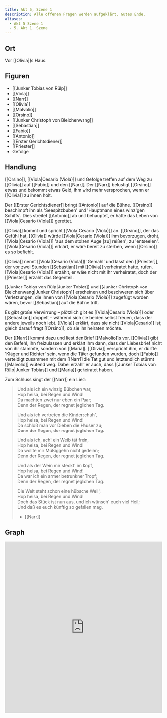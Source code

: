 ```yaml
---
title: Akt 5, Szene 1
description: Alle offenen Fragen werden aufgeklärt. Gutes Ende.
aliases:
  - Akt 5 Szene 1
  - 5. Akt 1. Szene
---
```

## Ort
Vor [[Olivia]]s Haus.

## Figuren
- [[Junker Tobias von Rülp]]
- [[Viola]]
- [[Narr]]
- [[Olivia]]
- [[Malvolio]]
- [[Orsino]]
- [[Junker Christoph von Bleichenwang]]
- [[Sebastian]]
- [[Fabio]]
- [[Antonio]]
- [[Erster Gerichtsdiener]]
- [[Priester]]
- Gefolge

## Handlung
[[Orsino]], [[Viola|Cesario (Viola)]] und Gefolge treffen auf dem Weg zu [[Olivia]] auf [[Fabio]] und den [[Narr]]. Der [[Narr]] belustigt [[Orsino]] etwas und bekommt etwas Geld, ihm wird mehr versprochen, wenn er [[Olivia]] zu ihnen holt.

Der [[Erster Gerichtsdiener]] bringt [[Antonio]] auf die Bühne. [[Orsino]] beschimpft ihn als 'Seespitzbuben' und 'Hauptmann eines winz'gen Schiffs'. Dies streitet [[Antonio]] ab und behauptet, er hätte das Leben von [[Viola|Cesario (Viola)]] gerettet.

[[Olivia]] kommt und spricht [[Viola|Cesario (Viola)]] an. [[Orsino]], der das Gefühl hat, [[Olivia]] würde [[Viola|Cesario (Viola)]] ihm bevorzugen, droht, [[Viola|Cesario (Viola)]] 'aus dem stolzen Auge [zu] reißen'; zu 'entseelen'. [[Viola|Cesario (Viola)]] erklärt, er wäre bereit zu sterben, wenn [[Orsino]] es so befiehlt.

[[Olivia]] nennt [[Viola|Cesario (Viola)]] 'Gemahl' und lässt den [[Priester]], der vor zwei Stunden [[Sebastian]] mit [[Olivia]] verheiratet hatte, rufen. [[Viola|Cesario (Viola)]] erzählt, er wäre nicht mit ihr verheiratet, doch der [[Priester]] erzählt das Gegenteil.

[[Junker Tobias von Rülp|Junker Tobias]] und [[Junker Christoph von Bleichenwang|Junker Christoph]] erscheinen und beschweren sich über Verletzungen, die ihnen von [[Viola|Cesario (Viola)]] zugefügt worden wären, bevor [[Sebastian]] auf die Bühne tritt.

Es gibt große Verwirrung – plötzlich gibt es [[Viola|Cesario (Viola)]] oder [[Sebastian]] doppelt – während sich die beiden selbst freuen, dass der andere jeweils noch lebt. [[Viola]] erklärt, dass sie nicht [[Viola|Cesario]] ist; gleich darauf fragt [[Orsino]], ob sie ihn heiraten möchte.

Der [[Narr]] kommt dazu und liest den Brief [[Malvolio]]s vor. [[Olivia]] gibt den Befehl, ihn freizulassen und erklärt ihm dann, dass der Liebesbrief nicht von ihr stammte, sondern von [[Maria]]. [[Olivia]] verspricht ihm, er dürfte 'Kläger und Richter' sein, wenn die Täter gefunden wurden, doch [[Fabio]] verteidigt zusammen mit dem [[Narr]] die Tat gut und letztendlich stürmt [[Malvolio]] wütend weg. Dabei erzählt er auch, dass [[Junker Tobias von Rülp|Junker Tobias]] und [[Maria]] geheiratet haben.

Zum Schluss singt der [[Narr]] ein Lied:

> Und als ich ein winzig Bübchen war,  
> Hop heisa, bei Regen und Wind!  
> Da machten zwei nur eben ein Paar;  
> Denn der Regen, der regnet jeglichen Tag.  
>  
> Und als ich vertreten die Kinderschuh',  
> Hop heisa, bei Regen und Wind!  
> Da schloß man vor Dieben die Häuser zu;  
> Denn der Regen, der regnet jeglichen Tag.  
>  
> Und als ich, ach! ein Weib tät frein,  
> Hop heisa, bei Regen und Wind!  
> Da wollte mir Müßiggehn nicht gedeihn;  
> Denn der Regen, der regnet jeglichen Tag.  
>  
> Und als der Wein mir steckt' im Kopf,  
> Hop heisa, bei Regen und Wind!  
> Da war ich ein armer betrunkner Tropf;  
> Denn der Regen, der regnet jeglichen Tag.  
>  
> Die Welt steht schon eine hübsche Weil',  
> Hop heisa, bei Regen und Wind!  
> Doch das Stück ist nun aus, und ich wünsch' euch viel Heil;  
> Und daß es euch künftig so gefallen mag.  
> - [[Narr]]

## Graph
<iframe src="https://catchears.github.io/was-ihr-wollt-graphs/act-5/act-5-scene-1-dark" width=100% height=550 style="border: 0;"></iframe>
